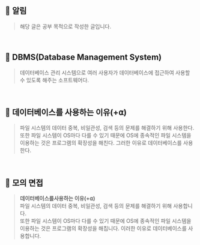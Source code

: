 
## **📌 알림**
> 해당 글은 공부 목적으로 작성한 글입니다.

<br>

## **📌 DBMS(Database Management System)**
> 데이터베이스 관리 시스템으로 여러 사용자가 데이터베이스에 접근하여 사용할 수 있도록 해주는 소프트웨어다.

<br>

## **📌 데이터베이스를 사용하는 이유(+⍺)**   
> 파일 시스템의 데이터 중복, 비일관성, 검색 등의 문제를 해결하기 위해 사용한다. 또한 파일 시스템이 OS마다 다를 수 있기 때문에 OS에 종속적인 파일 시스템을 이용하는 것은 프로그램의 확장성을 해친다. 그러한 이유로 데이터베이스를 사용한다.

<br>

## **📌 모의 면접**
>  **데이터베이스를사용하는 이유(+⍺)**  
> 파일 시스템의 데이터 중복, 비일관성, 검색 등의 문제를 해결하기 위해 사용합니다.  
> 또한 파일 시스템이 OS마다 다를 수 있기 때문에 OS에 종속적인 파일 시스템을 이용하는 것은 프로그램의 확장성을 해칩니다. 이러한 이유로 데이터베이스를 사용합니다.
